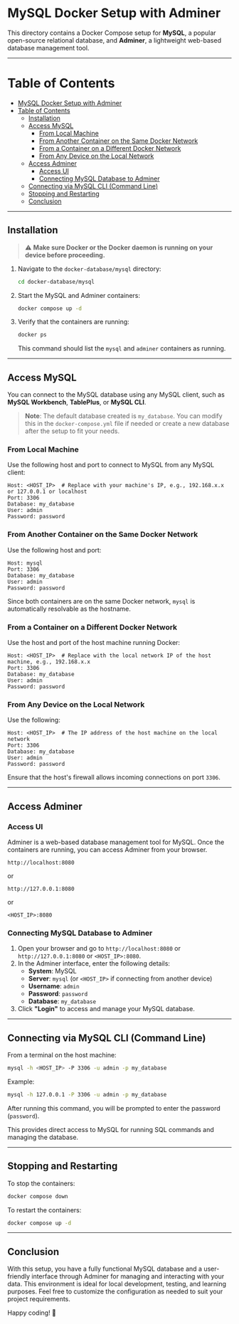 # MySQL Docker Setup with Adminer

This directory contains a Docker Compose setup for **MySQL**, a popular open-source relational database, and **Adminer**, a lightweight web-based database management tool.

---

# Table of Contents

- [MySQL Docker Setup with Adminer](#mysql-docker-setup-with-adminer)
- [Table of Contents](#table-of-contents)
  - [Installation](#installation)
  - [Access MySQL](#access-mysql)
    - [From Local Machine](#from-local-machine)
    - [From Another Container on the Same Docker Network](#from-another-container-on-the-same-docker-network)
    - [From a Container on a Different Docker Network](#from-a-container-on-a-different-docker-network)
    - [From Any Device on the Local Network](#from-any-device-on-the-local-network)
  - [Access Adminer](#access-adminer)
    - [Access UI](#access-ui)
    - [Connecting MySQL Database to Adminer](#connecting-mysql-database-to-adminer)
  - [Connecting via MySQL CLI (Command Line)](#connecting-via-mysql-cli-command-line)
  - [Stopping and Restarting](#stopping-and-restarting)
  - [Conclusion](#conclusion)

---

## Installation

> ⚠️ **Make sure Docker or the Docker daemon is running on your device before proceeding.**

1. Navigate to the `docker-database/mysql` directory:

   ```bash
   cd docker-database/mysql
   ```

2. Start the MySQL and Adminer containers:

   ```bash
   docker compose up -d
   ```

3. Verify that the containers are running:

   ```bash
   docker ps
   ```

   This command should list the `mysql` and `adminer` containers as running.

---

## Access MySQL

You can connect to the MySQL database using any MySQL client, such as **MySQL Workbench**, **TablePlus**, or **MySQL CLI**.

> **Note**: The default database created is `my_database`. You can modify this in the `docker-compose.yml` file if needed or create a new database after the setup to fit your needs.

### From Local Machine

Use the following host and port to connect to MySQL from any MySQL client:

```
Host: <HOST_IP>  # Replace with your machine's IP, e.g., 192.168.x.x or 127.0.0.1 or localhost
Port: 3306
Database: my_database
User: admin
Password: password
```

### From Another Container on the Same Docker Network

Use the following host and port:

```
Host: mysql
Port: 3306
Database: my_database
User: admin
Password: password
```

Since both containers are on the same Docker network, `mysql` is automatically resolvable as the hostname.

### From a Container on a Different Docker Network

Use the host and port of the host machine running Docker:

```
Host: <HOST_IP>  # Replace with the local network IP of the host machine, e.g., 192.168.x.x
Port: 3306
Database: my_database
User: admin
Password: password
```

### From Any Device on the Local Network

Use the following:

```
Host: <HOST_IP>  # The IP address of the host machine on the local network
Port: 3306
Database: my_database
User: admin
Password: password
```

Ensure that the host's firewall allows incoming connections on port `3306`.

---

## Access Adminer

### Access UI

Adminer is a web-based database management tool for MySQL. Once the containers are running, you can access Adminer from your browser.

```
http://localhost:8080
```

or

```
http://127.0.0.1:8080
```

or

```
<HOST_IP>:8080
```

### Connecting MySQL Database to Adminer

1. Open your browser and go to `http://localhost:8080` or `http://127.0.0.1:8080` or `<HOST_IP>:8080`.
2. In the Adminer interface, enter the following details:
   - **System**: MySQL
   - **Server**: `mysql` (or `<HOST_IP>` if connecting from another device)
   - **Username**: `admin`
   - **Password**: `password`
   - **Database**: `my_database`
3. Click **"Login"** to access and manage your MySQL database.

---

## Connecting via MySQL CLI (Command Line)

From a terminal on the host machine:

```bash
mysql -h <HOST_IP> -P 3306 -u admin -p my_database
```

Example:

```bash
mysql -h 127.0.0.1 -P 3306 -u admin -p my_database
```

After running this command, you will be prompted to enter the password (`password`).

This provides direct access to MySQL for running SQL commands and managing the database.

---

## Stopping and Restarting

To stop the containers:

```bash
docker compose down
```

To restart the containers:

```bash
docker compose up -d
```

---

## Conclusion

With this setup, you have a fully functional MySQL database and a user-friendly interface through Adminer for managing and interacting with your data. This environment is ideal for local development, testing, and learning purposes. Feel free to customize the configuration as needed to suit your project requirements.

Happy coding! 🚀